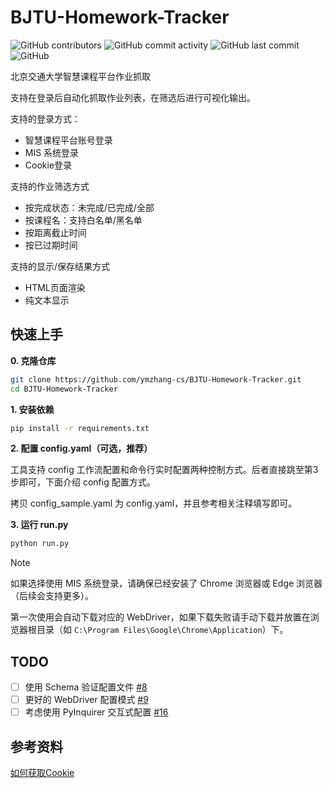 # BJTU-Homework-Tracker

![GitHub contributors](https://img.shields.io/github/contributors/ymzhang-cs/BJTU-Homework-Tracker)
![GitHub commit activity](https://img.shields.io/github/commit-activity/t/ymzhang-cs/BJTU-Homework-Tracker)
![GitHub last commit](https://img.shields.io/github/last-commit/ymzhang-cs/BJTU-Homework-Tracker)
![GitHub](https://img.shields.io/github/license/ymzhang-cs/BJTU-Homework-Tracker)

北京交通大学智慧课程平台作业抓取

支持在登录后自动化抓取作业列表，在筛选后进行可视化输出。

支持的登录方式：

- 智慧课程平台账号登录
- MIS 系统登录
- Cookie登录

支持的作业筛选方式

- 按完成状态：未完成/已完成/全部
- 按课程名：支持白名单/黑名单
- 按距离截止时间
- 按已过期时间

支持的显示/保存结果方式

- HTML页面渲染
- 纯文本显示

## 快速上手

**0. 克隆仓库**

```bash
git clone https://github.com/ymzhang-cs/BJTU-Homework-Tracker.git
cd BJTU-Homework-Tracker
```

**1. 安装依赖**

```bash
pip install -r requirements.txt
```

**2. 配置 config.yaml（可选，推荐）**

工具支持 config 工作流配置和命令行实时配置两种控制方式。后者直接跳至第3步即可，下面介绍 config 配置方式。

拷贝 config_sample.yaml 为 config.yaml，并且参考相关注释填写即可。

**3. 运行 run.py**

```bash
python run.py
```

> [!NOTE]
> 如果选择使用 MIS 系统登录，请确保已经安装了 Chrome 浏览器或 Edge 浏览器（后续会支持更多）。
> 
> 第一次使用会自动下载对应的 WebDriver，如果下载失败请手动下载并放置在浏览器根目录（如 `C:\Program Files\Google\Chrome\Application`）下。

## TODO

- [ ] 使用 Schema 验证配置文件 [#8](https://github.com/ymzhang-cs/BJTU-Homework-Tracker/issues/8)
- [ ] 更好的 WebDriver 配置模式 [#9](https://github.com/ymzhang-cs/BJTU-Homework-Tracker/issues/9)
- [ ] 考虑使用 PyInquirer 交互式配置 [#16](https://github.com/ymzhang-cs/BJTU-Homework-Tracker/issues/16)

## 参考资料

[如何获取Cookie](FOR_NEWERS.md)
